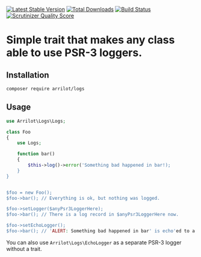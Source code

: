 [![Latest Stable Version](https://poser.pugx.org/arrilot/logs/v/stable.svg)](https://packagist.org/packages/arrilot/logs/)
[![Total Downloads](https://img.shields.io/packagist/dt/arrilot/logs.svg?style=flat)](https://packagist.org/packages/Arrilot/logs)
[![Build Status](https://img.shields.io/travis/arrilot/logs/master.svg?style=flat)](https://travis-ci.org/arrilot/logs)
[![Scrutinizer Quality Score](https://scrutinizer-ci.com/g/arrilot/logs/badges/quality-score.png?b=master)](https://scrutinizer-ci.com/g/arrilot/logs/)

# Simple trait that makes any class able to use PSR-3 loggers.

## Installation

`composer require arrilot/logs`

## Usage

```php
use Arrilot\Logs\Logs;

class Foo
{
    use Logs;

    function bar()
    {
        $this->log()->error('Something bad happened in bar!);
    }
}


$foo = new Foo();
$foo->bar(); // Everything is ok, but nothing was logged.

$foo->setLogger($anyPsr3LoggerHere);
$foo->bar(); // There is a log record in $anyPsr3LoggerHere now.

$foo->setEchoLogger();
$foo->bar(); // 'ALERT: Something bad happened in bar' is echo'ed to a screen.
```

You can also use `Arrilot\Logs\EchoLogger` as a separate PSR-3 logger without a trait.

